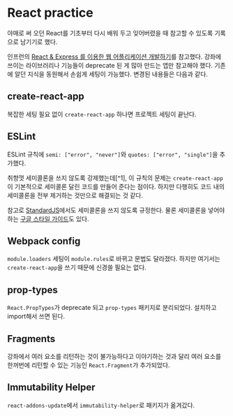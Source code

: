 # React practice

야매로 써 오던 React를 기초부터 다시 배워 두고 잊어버렸을 때 참고할 수 있도록 기록으로 남기기로 했다.

인프런의 [React & Express 를 이용한 웹 어플리케이션 개발하기](https://www.inflearn.com/course/react-%EA%B0%95%EC%A2%8C-velopert/)를 참고했다.
강좌에 쓰이는 라이브러리나 기능들이 deprecate 된 게 많아 만드는 앱만 참고해야 했다.
기존에 알던 지식을 동원해서 손쉽게 세팅이 가능했다. 변경된 내용들은 다음과 같다.

## create-react-app

복잡한 세팅 필요 없이 `create-react-app` 하나면 프로젝트 세팅이 끝난다.

## ESLint

ESLint 규칙에 `semi: ["error", "never"]`와 `quotes: ["error", "single"]`을 추가했다.

취향껏 세미콜론을 쓰지 않도록 강제했는데[^1],
이 규칙의 문제는 `create-react-app`이 기본적으로 세미콜론 달린 코드를 만들어 준다는 점이다.
하지만 다행히도 코드 내의 세미콜론을 전부 제거하는 것만으로 해결되는 것 같다.

참고로 [StandardJS](https://github.com/standard/standard)에서도 세미콜론을 쓰지 않도록 규정한다.
물론 세미콜론을 넣어야 하는 [구글 스타일 가이드](https://google.github.io/styleguide/jsguide.html)도 있다.

## Webpack config

`module.loaders` 세팅이 `module.rules`로 바뀌고 문법도 달라졌다.
하지만 여기서는 `create-react-app`을 쓰기 때문에 신경쓸 필요는 없다.

## prop-types

`React.PropTypes`가 deprecate 되고 `prop-types` 패키지로 분리되었다. 설치하고 import해서 쓰면 된다.

## Fragments

강좌에서 여러 요소를 리턴하는 것이 불가능하다고 이야기하는 것과 달리
여러 요소를 한꺼번에 리턴할 수 있는 기능인 `React.Fragment`가 추가되었다. 

## Immutability Helper

`react-addons-update`에서 `immutability-helper`로 패키지가 옮겨갔다.
